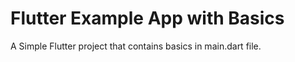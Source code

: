 # Flutter Example App with Basics

A Simple Flutter project that contains basics in main.dart file.
